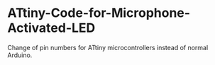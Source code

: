 # ATtiny-Code-for-Microphone-Activated-LED
Change of pin numbers for ATtiny microcontrollers instead of normal Arduino.
